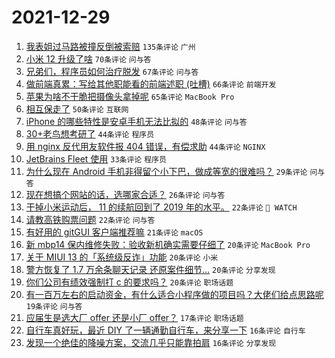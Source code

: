 # 2021-12-29

1. [我表姐过马路被撞反倒被索赔](https://www.v2ex.com/t/825024) `135条评论` `广州`
1. [小米 12 升级了啥](https://www.v2ex.com/t/825025) `70条评论` `问与答`
1. [兄弟们，程序员如何治疗脱发](https://www.v2ex.com/t/825007) `67条评论` `问与答`
1. [做前端真累：写给其他职能看的前端述职 (吐槽)](https://www.v2ex.com/t/825010) `66条评论` `前端开发`
1. [苹果为啥不干脆把摄像头拿掉呢](https://www.v2ex.com/t/825072) `65条评论` `MacBook Pro`
1. [相互保走了](https://www.v2ex.com/t/825012) `50条评论` `互联网`
1. [iPhone 的哪些特性是安卓手机无法比拟的](https://www.v2ex.com/t/825098) `48条评论` `问与答`
1. [30+老鸟想考研了](https://www.v2ex.com/t/825094) `44条评论` `程序员`
1. [用 nginx 反代用友软件报 404 错误，有偿求助](https://www.v2ex.com/t/825058) `44条评论` `NGINX`
1. [JetBrains Fleet 使用](https://www.v2ex.com/t/825075) `33条评论` `程序员`
1. [为什么现在 Android 手机非得留个小下巴，做成等宽的很难吗？](https://www.v2ex.com/t/825053) `29条评论` `问与答`
1. [现在想搞个网站的话，选哪家合适？](https://www.v2ex.com/t/825019) `26条评论` `问与答`
1. [干掉小米运动后， 11 的续航回到了 2019 年的水平。](https://www.v2ex.com/t/825027) `22条评论` ` WATCH`
1. [请教高铁购票问题](https://www.v2ex.com/t/825005) `22条评论` `问与答`
1. [有好用的 gitGUI 客户端推荐嘛](https://www.v2ex.com/t/825106) `21条评论` `macOS`
1. [新 mbp14 保内维修失败：验收新机确实需要仔细了](https://www.v2ex.com/t/825099) `20条评论` `MacBook Pro`
1. [关于 MIUI 13 的「系统级反诈」功能](https://www.v2ex.com/t/825081) `20条评论` `小米`
1. [警方恢复了 1.7 万余条聊天记录 还原案件细节…](https://www.v2ex.com/t/825086) `20条评论` `分享发现`
1. [你们公司有绩效强制打 c 的要求吗？](https://www.v2ex.com/t/825034) `20条评论` `职场话题`
1. [有一百万左右的启动资金，有什么适合小程序做的项目吗？大佬们给点思路呢](https://www.v2ex.com/t/825090) `19条评论` `问与答`
1. [应届生是选大厂 offer 还是小厂 offer？](https://www.v2ex.com/t/825068) `17条评论` `职场话题`
1. [自行车真好玩，最近 DIY 了一辆通勤自行车，来分享一下](https://www.v2ex.com/t/825082) `16条评论` `自行车`
1. [发现一个绝佳的降噪方案，交流几乎只能靠拍肩](https://www.v2ex.com/t/825073) `16条评论` `分享发现`
